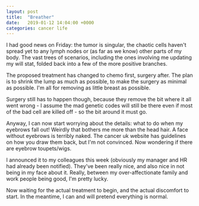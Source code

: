 ```yaml
---
layout: post
title:  "Breather"
date:   2019-01-12 14:04:00 +0000
categories: cancer life
---
```

I had good news on Friday: the tumor is singular, the chaotic cells haven't spread yet to any lymph nodes or (as far as we know) other parts of my body.  The vast trees of scenarios, including the ones involving me updating my will stat, folded back into a few of the more positive branches.

The proposed treatment has changed to chemo first, surgery after.  The plan is to shrink the lump as much as possible, to make the surgery as minimal as possible.  I'm all for removing as little breast as possible.

Surgery still has to happen though, because they remove the bit where it all went wrong - I assume the mad genetic codes will still be there even if most of the bad cell are killed off - so the bit around it must go.

Anyway, I can now start worrying about the details: what to do when my eyebrows fall out!  Weirdly that bothers me more than the head hair.  A face without eyebrows is terribly naked.  The cancer uk website has guidelines on how you draw them back, but I'm not convinced.  Now wondering if there are eyebrow toupets/wigs.

I announced it to my colleagues this week (obviously my manager and HR had already been notified).  They've been really nice, and also nice in not being in my face about it.  Really, between my over-affectionate family and work people being good, I'm pretty lucky.

Now waiting for the actual treatment to begin, and the actual discomfort to start.  In the meantime, I can and will pretend everything is normal.
